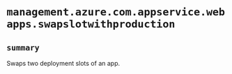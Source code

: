 # `management.azure.com.appservice.webapps.swapslotwithproduction`

## `summary`
Swaps two deployment slots of an app.


